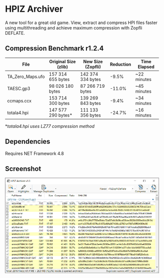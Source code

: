 # HPIZ Archiver
A new tool for a great old game. View, extract and compress HPI files faster using multithreading and achieve maximum compression with Zopfli DEFLATE.

## Compression Benchmark r1.2.4

| File             | Original Size (zlib) | New Size (Zopfli) | Reduction | Time Elapsed |
|------------------|----------------------|-------------------|-----------|--------------|
| TA_Zero_Maps.ufo | 157 314 655 bytes    | 142 374 334 bytes | -9.5%     | ~22 minutes  |
| TAESC.gp3        |  98 026 180 bytes    |  87 266 719 bytes | -11.0%    | ~45 minutes  |
| ccmaps.ccx       | 153 714 300 bytes    | 139 269 843 bytes | -9.4%     | ~34 minutes  |
| totala4.hpi      | 147 577 290 bytes*   | 111 133 356 bytes | -24.7%    | ~16 minutes  |

**totala4.hpi uses LZ77 compression method*

## Dependencies
Requires NET Framework 4.8

## Screenshot
![Screenshot](screenshot.png)
